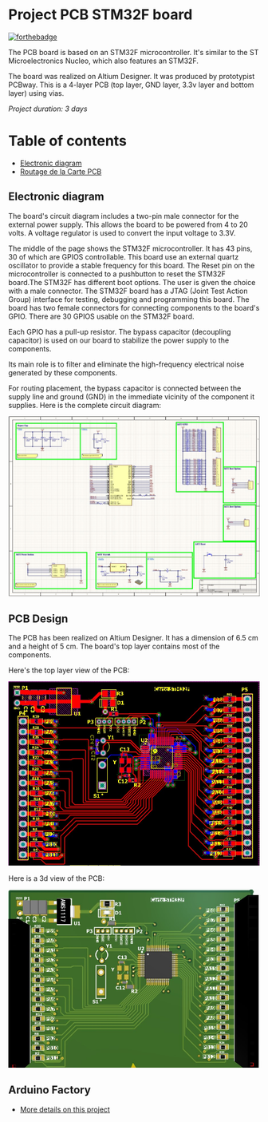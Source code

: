 # Project PCB STM32F board

[![forthebadge](https://forthebadge.com/images/badges/built-with-love.svg)](https://forthebadge.com)

The PCB board is based on an STM32F microcontroller. It's similar to the ST Microelectronics Nucleo, which also features an STM32F. 

The board was realized on Altium Designer. It was produced by prototypist PCBway. This is a 4-layer PCB (top layer, GND layer, 3.3v layer and bottom layer) using vias.

*Project duration: 3 days*


# Table of contents
- [Electronic diagram](#eletronic-diagram)
- [Routage de la Carte PCB](#routage-de-la-carte-pcb)
  

## Electronic diagram

The board's circuit diagram includes a two-pin male connector for the external power supply. This allows the board to be powered from 4 to 20 volts. A voltage regulator is used to convert the input voltage to 3.3V.

The middle of the page shows the STM32F microcontroller. It has 43 pins, 30 of which are GPIOS controllable. This board use an external quartz oscillator to provide a stable frequency for this board.
The Reset pin on the microcontroller is connected to a pushbutton to reset the STM32F board.The STM32F has different boot options. The user is given the choice with a male connector.
The STM32F board has a JTAG (Joint Test Action Group) interface for testing, debugging and programming this board.
The board has two female connectors for connecting components to the board's GPIO. There are 30 GPIOS usable on the STM32F board.

Each GPIO has a pull-up resistor.
The bypass capacitor (decoupling capacitor) is used on our board to stabilize the power supply to the components.

Its main role is to filter and eliminate the high-frequency electrical noise generated by these components.

For routing placement, the bypass capacitor is connected between the supply line and ground (GND) in the immediate vicinity of the component it supplies. 
Here is the complete circuit diagram:

![alt text 1](st2.jpg) 



## PCB Design

The PCB has been realized on Altium Designer. It has a dimension of 6.5 cm and a height of 5 cm.  The board's top layer contains most of the components. 

Here's the top layer view of the PCB:

![alt text 1](st1.jpg) 

Here is a 3d view of the PCB:

![alt text 1](st3.jpg) 


## Arduino Factory

 * [More details on this project](https://arduinofactory.fr/carte-pcb-stm32f/)
  





